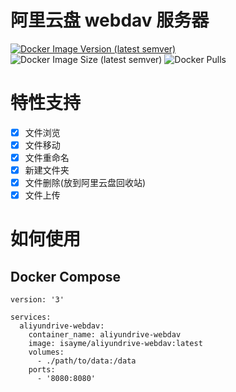 # 阿里云盘 webdav 服务器

[![Docker Image Version (latest semver)](https://img.shields.io/docker/v/isayme/aliyundrive-webdav?sort=semver&style=flat-square)](https://hub.docker.com/r/isayme/aliyundrive-webdav)
![Docker Image Size (latest semver)](https://img.shields.io/docker/image-size/isayme/aliyundrive-webdav?sort=semver&style=flat-square)
![Docker Pulls](https://img.shields.io/docker/pulls/isayme/aliyundrive-webdav?style=flat-square)

# 特性支持

- [x] 文件浏览
- [x] 文件移动
- [x] 文件重命名
- [x] 新建文件夹
- [x] 文件删除(放到阿里云盘回收站)
- [x] 文件上传

# 如何使用

## Docker Compose

```
version: '3'

services:
  aliyundrive-webdav:
    container_name: aliyundrive-webdav
    image: isayme/aliyundrive-webdav:latest
    volumes:
      - ./path/to/data:/data
    ports:
      - '8080:8080'
```
